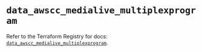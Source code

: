 # `data_awscc_medialive_multiplexprogram`

Refer to the Terraform Registry for docs: [`data_awscc_medialive_multiplexprogram`](https://registry.terraform.io/providers/hashicorp/awscc/0.70.0/docs/data-sources/medialive_multiplexprogram).
